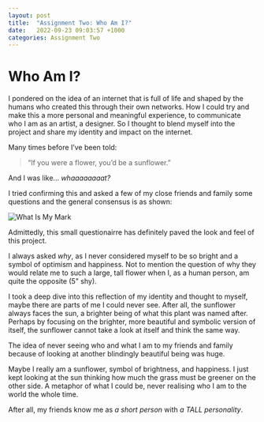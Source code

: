 ```yaml
---
layout: post
title:  "Assignment Two: Who Am I?"
date:   2022-09-23 09:03:57 +1000
categories: Assignment Two
---
```

# Who Am I? #

I pondered on the idea of an internet that is full of life and shaped by the humans who created this through their own networks. How I could try and make this a more personal and meaningful experience, to communicate who I am as an artist, a designer. So I thought to blend myself into the project and share my identity and impact on the internet. 

Many times before I’ve been told:

>“If you were a flower, you’d be a sunflower.”

And I was like... _whaaaaaaaat?_

I tried confirming this and asked a few of my close friends and family some questions and the general consensus is as shown:

![What Is My Mark](https://imgur.com/NAKnJHn.jpg "Who am I?")

Admittedly, this small questionairre has definitely paved the look and feel of this project.

I always asked _why_, as I never considered myself to be so bright and a symbol of optimism and happiness. Not to mention the question of why they would relate me to such a large, tall flower when I, as a human person, am quite the opposite (5" shy).

I took a deep dive into this reflection of my identity and thought to myself, maybe there are parts of me I could never see. After all, the sunflower always faces the sun, a brighter being of what this plant was named after. Perhaps by focusing on the brighter, more beautiful and symbolic version of itself, the sunflower cannot take a look at itself and think the same way.

The idea of never seeing who and what I am to my friends and family because of looking at another blindingly beautiful being was huge. 

Maybe I really am a sunflower, symbol of brightness, and happiness. I just kept looking at the sun thinking how much the grass must be greener on the other side. A metaphor of what I could be, never realising who I am to the world the whole time.

After all, my friends know me as _a short person_ with _a TALL personality_.

